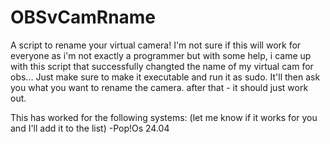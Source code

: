 # OBSvCamRname
A script to rename your virtual camera! 
I'm not sure if this will work for everyone as i'm not exactly a programmer but with some help, i came up with this script that successfully changted the name of my virtual cam for obs... Just make sure to make it executable and run it as sudo. It'll then ask you what you want to rename the camera. after that - it should just work out.

This has worked for the following systems: (let me know if it works for you and I'll add it to the list)
-Pop!Os 24.04
